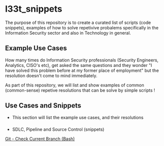 # l33t_snippets

The purpose of this repository is to create a curated list of scripts (code snippets), examples of how to solve repetivive probalems specifically in the Information Security sector and also in Technology in general.


## Example Use Cases

How many times do Information Security professionals (Security Engineers, Analytics, CISO's etc), get asked the same questions and they wonder "I have solved this problem before at my former place of employment" but the resolution doesn't come to mind immediately.

As part of this repository, we will list and show examples of common (common-sense) repetive resolutions that can be solve by simple scripts !

## Use Cases and Snippets

- This section will list the example use cases, and their resolutions

###

- SDLC, Pipeline and Source Control (snippets)

[Git - Check Current Branch (Bash)](snippets/source_control/README.md)
